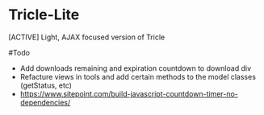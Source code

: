 # Tricle-Lite
[ACTIVE] Light, AJAX focused version of Tricle

#Todo
- Add downloads remaining and expiration countdown to download div
- Refacture views in tools and add certain methods to the model classes (getStatus, etc)
- https://www.sitepoint.com/build-javascript-countdown-timer-no-dependencies/
